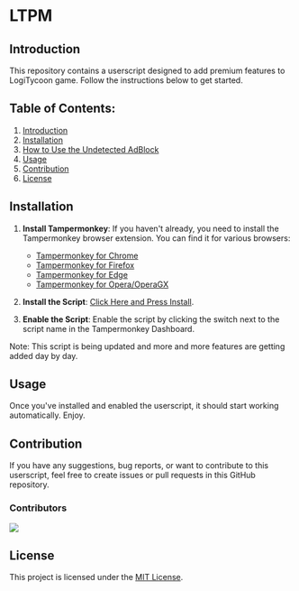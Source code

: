 # LTPM

## Introduction

This repository contains a userscript designed to add premium features to LogiTycoon game. Follow the instructions below to get started.

## Table of Contents:

1. [Introduction](#introduction)
2. [Installation](#installation)
3. [How to Use the Undetected AdBlock](#how-to-use-the-undetected-adblock)
4. [Usage](#usage)
5. [Contribution](#contribution)
6. [License](#license)

## Installation

1. **Install Tampermonkey**:
   If you haven't already, you need to install the Tampermonkey browser extension. You can find it for various browsers:
   - [Tampermonkey for Chrome](https://chrome.google.com/webstore/detail/tampermonkey/dhdgffkkebhmkfjojejmpbldmpobfkfo)
   - [Tampermonkey for Firefox](https://addons.mozilla.org/en-US/firefox/addon/tampermonkey/)
   - [Tampermonkey for Edge](https://microsoftedge.microsoft.com/addons/detail/tampermonkey/iikmkjmpaadaobahmlepeloendndfphd)
   - [Tampermonkey for Opera/OperaGX](https://addons.opera.com/en-gb/extensions/details/tampermonkey-beta/)

2. **Install the Script**:
   [Click Here and Press Install](LTPM.user.js?raw=True).

3. **Enable the Script**:
   Enable the script by clicking the switch next to the script name in the Tampermonkey Dashboard.

Note: This script is being updated and more and more features are getting added day by day.


## Usage

Once you've installed and enabled the userscript, it should start working automatically. Enjoy.

## Contribution

If you have any suggestions, bug reports, or want to contribute to this userscript, feel free to create issues or pull requests in this GitHub repository.

### Contributors

<a href="https://github.com/TheRealJoelmatic/RemoveAdblockThing/graphs/contributors">
  <img src="https://contrib.rocks/image?repo=TheRealJoelmatic/RemoveAdblockThing" />
</a>

## License

This project is licensed under the [MIT License](LICENSE).
